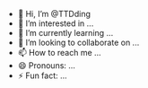 - 👋 Hi, I’m @TTDding
- 👀 I’m interested in ...
- 🌱 I’m currently learning ...
- 💞️ I’m looking to collaborate on ...
- 📫 How to reach me ...
- 😄 Pronouns: ...
- ⚡ Fun fact: ...

<!---
TTDding/TTDding is a ✨ special ✨ repository because its `README.md` (this file) appears on your GitHub profile.
You can click the Preview link to take a look at your changes.
--->
